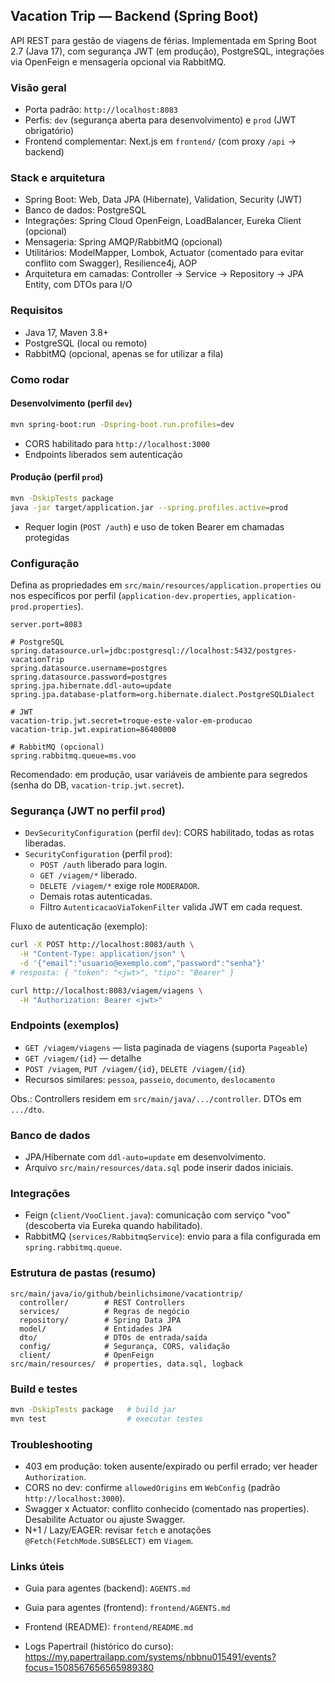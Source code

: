 ## Vacation Trip — Backend (Spring Boot)

API REST para gestão de viagens de férias. Implementada em Spring Boot 2.7 (Java 17), com segurança JWT (em produção), PostgreSQL, integrações via OpenFeign e mensageria opcional via RabbitMQ.

### Visão geral

- Porta padrão: `http://localhost:8083`
- Perfis: `dev` (segurança aberta para desenvolvimento) e `prod` (JWT obrigatório)
- Frontend complementar: Next.js em `frontend/` (com proxy `/api` → backend)

### Stack e arquitetura

- Spring Boot: Web, Data JPA (Hibernate), Validation, Security (JWT)
- Banco de dados: PostgreSQL
- Integrações: Spring Cloud OpenFeign, LoadBalancer, Eureka Client (opcional)
- Mensageria: Spring AMQP/RabbitMQ (opcional)
- Utilitários: ModelMapper, Lombok, Actuator (comentado para evitar conflito com Swagger), Resilience4j, AOP
- Arquitetura em camadas: Controller → Service → Repository → JPA Entity, com DTOs para I/O

### Requisitos

- Java 17, Maven 3.8+
- PostgreSQL (local ou remoto)
- RabbitMQ (opcional, apenas se for utilizar a fila)

### Como rodar

#### Desenvolvimento (perfil `dev`)

```bash
mvn spring-boot:run -Dspring-boot.run.profiles=dev
```

- CORS habilitado para `http://localhost:3000`
- Endpoints liberados sem autenticação

#### Produção (perfil `prod`)

```bash
mvn -DskipTests package
java -jar target/application.jar --spring.profiles.active=prod
```

- Requer login (`POST /auth`) e uso de token Bearer em chamadas protegidas

### Configuração

Defina as propriedades em `src/main/resources/application.properties` ou nos específicos por perfil (`application-dev.properties`, `application-prod.properties`).

```properties
server.port=8083

# PostgreSQL
spring.datasource.url=jdbc:postgresql://localhost:5432/postgres-vacationTrip
spring.datasource.username=postgres
spring.datasource.password=postgres
spring.jpa.hibernate.ddl-auto=update
spring.jpa.database-platform=org.hibernate.dialect.PostgreSQLDialect

# JWT
vacation-trip.jwt.secret=troque-este-valor-em-producao
vacation-trip.jwt.expiration=86400000

# RabbitMQ (opcional)
spring.rabbitmq.queue=ms.voo
```

Recomendado: em produção, usar variáveis de ambiente para segredos (senha do DB, `vacation-trip.jwt.secret`).

### Segurança (JWT no perfil `prod`)

- `DevSecurityConfiguration` (perfil `dev`): CORS habilitado, todas as rotas liberadas.
- `SecurityConfiguration` (perfil `prod`):
  - `POST /auth` liberado para login.
  - `GET /viagem/*` liberado.
  - `DELETE /viagem/*` exige role `MODERADOR`.
  - Demais rotas autenticadas.
  - Filtro `AutenticacaoViaTokenFilter` valida JWT em cada request.

Fluxo de autenticação (exemplo):

```bash
curl -X POST http://localhost:8083/auth \
  -H "Content-Type: application/json" \
  -d '{"email":"usuario@exemplo.com","password":"senha"}'
# resposta: { "token": "<jwt>", "tipo": "Bearer" }

curl http://localhost:8083/viagem/viagens \
  -H "Authorization: Bearer <jwt>"
```

### Endpoints (exemplos)

- `GET /viagem/viagens` — lista paginada de viagens (suporta `Pageable`)
- `GET /viagem/{id}` — detalhe
- `POST /viagem`, `PUT /viagem/{id}`, `DELETE /viagem/{id}`
- Recursos similares: `pessoa`, `passeio`, `documento`, `deslocamento`

Obs.: Controllers residem em `src/main/java/.../controller`. DTOs em `.../dto`.

### Banco de dados

- JPA/Hibernate com `ddl-auto=update` em desenvolvimento.
- Arquivo `src/main/resources/data.sql` pode inserir dados iniciais.

### Integrações

- Feign (`client/VooClient.java`): comunicação com serviço "voo" (descoberta via Eureka quando habilitado).
- RabbitMQ (`services/RabbitmqService`): envio para a fila configurada em `spring.rabbitmq.queue`.

### Estrutura de pastas (resumo)

```
src/main/java/io/github/beinlichsimone/vacationtrip/
  controller/        # REST Controllers
  services/          # Regras de negócio
  repository/        # Spring Data JPA
  model/             # Entidades JPA
  dto/               # DTOs de entrada/saída
  config/            # Segurança, CORS, validação
  client/            # OpenFeign
src/main/resources/  # properties, data.sql, logback
```

### Build e testes

```bash
mvn -DskipTests package   # build jar
mvn test                  # executar testes
```

### Troubleshooting

- 403 em produção: token ausente/expirado ou perfil errado; ver header `Authorization`.
- CORS no dev: confirme `allowedOrigins` em `WebConfig` (padrão `http://localhost:3000`).
- Swagger x Actuator: conflito conhecido (comentado nas properties). Desabilite Actuator ou ajuste Swagger.
- N+1 / Lazy/EAGER: revisar `fetch` e anotações `@Fetch(FetchMode.SUBSELECT)` em `Viagem`.

### Links úteis

- Guia para agentes (backend): `AGENTS.md`
- Guia para agentes (frontend): `frontend/AGENTS.md`
- Frontend (README): `frontend/README.md`

- Logs Papertrail (histórico do curso): https://my.papertrailapp.com/systems/nbbnu015491/events?focus=1508567656565989380
